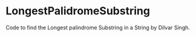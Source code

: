 # LongestPalidromeSubstring
Code to find the Longest palindrome Substring in a String by Dilvar Singh.
